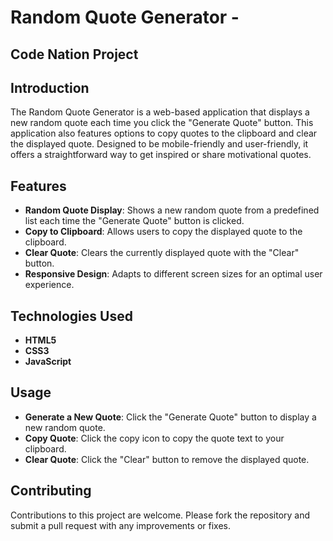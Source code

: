 # Random Quote Generator - 
## Code Nation Project

## Introduction
The Random Quote Generator is a web-based application that displays a new random quote each time you click the "Generate Quote" button. This application also features options to copy quotes to the clipboard and clear the displayed quote. Designed to be mobile-friendly and user-friendly, it offers a straightforward way to get inspired or share motivational quotes.

## Features
- **Random Quote Display**: Shows a new random quote from a predefined list each time the "Generate Quote" button is clicked.
- **Copy to Clipboard**: Allows users to copy the displayed quote to the clipboard.
- **Clear Quote**: Clears the currently displayed quote with the "Clear" button.
- **Responsive Design**: Adapts to different screen sizes for an optimal user experience.

## Technologies Used
- **HTML5**
- **CSS3**
- **JavaScript**

## Usage
- **Generate a New Quote**: Click the "Generate Quote" button to display a new random quote.
- **Copy Quote**: Click the copy icon to copy the quote text to your clipboard.
- **Clear Quote**: Click the "Clear" button to remove the displayed quote.

## Contributing
Contributions to this project are welcome. Please fork the repository and submit a pull request with any improvements or fixes.

